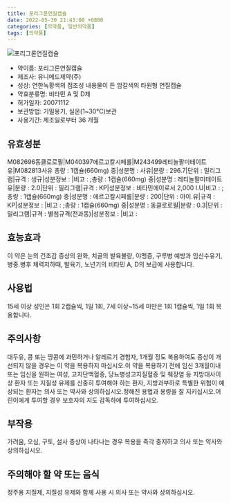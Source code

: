 ```yaml
---
title: 포리그론연질캡슐
date: 2022-05-30 21:43:08 +0800
categories: [의약품, 일반의약품]
tags: [의약품]
---
```

![포리그론연질캡슐](https://nedrug.mfds.go.kr/pbp/cmn/itemImageDownload/147427703001400036)

- 약이름: 포리그론연질캡슐
- 제조사: 유니메드제약(주)
- 성상: 연한녹황색의 점조성 내용물이 든 암갈색의 타원형 연질캡슐
- 약효분류명: 비타민 A 및 D제
- 허가일자: 20071112
- 보관방법: 기밀용기, 실온(1~30℃)보관
- 사용기간: 제조일로부터 36 개월
## 유효성분
M082696동클로로필|M040397에르고칼시페롤|M243499레티놀팔미테이트유|M082813사유
총량 : 1캡슐(660mg) 중|성분명 : 사유|분량 : 296.7|단위 : 밀리그램|규격 : 생규|성분정보 : |비고 : ;총량 : 1캡슐(660mg) 중|성분명 : 레티놀팔미테이트유|분량 : 2.0|단위 : 밀리그램|규격 : KP|성분정보 : 비타민에이로서 2,000 I.U|비고 : ;총량 : 1캡슐(660mg) 중|성분명 : 에르고칼시페롤|분량 : 200|단위 : 아이.유|규격 : KP|성분정보 : |비고 : ;총량 : 1캡슐(660mg) 중|성분명 : 동클로로필|분량 : 0.3|단위 : 밀리그램|규격 : 별첨규격(전과동)|성분정보 : |비고 :
## 효능효과
이 약은 눈의 건조감 증상의 완화, 치골의 발육불량, 야맹증, 구루병 예방과 임신수유기, 병중.병후 체력저하때, 발육기, 노년기의 비타민 A, D의 보급에 사용합니다.
## 사용법
15세 이상 성인은 1회 2캡슐씩, 1일 1회, 7세 이상~15세 미만은 1회 1캡슐씩, 1일 1회 복용합니다.
## 주의사항
대두유, 콩 또는 땅콩에 과민하거나 알레르기 경험자, 1개월 정도 복용하여도 증상이 개선되지 않을 경우는 이 약을 복용하지 마십시오.이 약을 복용하기 전에 임신 3개월이내 또는 임신을 원하는 여성, 고지단백혈증, 당뇨병성고지질혈증 및 췌장염 등 지방대사이상 환자 또는 지질성 유제를 신중히 투여해야 하는 환자, 지방과부하로 특별한 위험이 예상되는 환자는 의사 또는 약사와 상의하십시오.정해진 용법과 용량을 잘 지키십시오.어린이에게 투여할 경우 보호자의 지도 감독하에 투여하십시오.
## 부작용
가려움, 오심, 구토, 설사 증상이 나타나는 경우 복용을 즉각 중지하고 의사 또는 약사와 상의하십시오.
## 주의해야 할 약 또는 음식
정주용 지질제, 지질성 유제와 함께 사용 시 의사 또는 약사와 상의하십시오.
